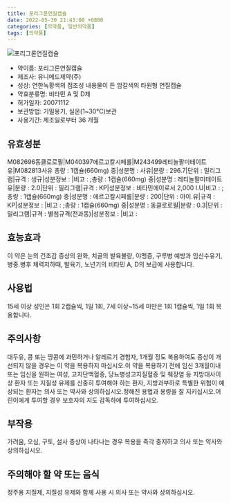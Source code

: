 ```yaml
---
title: 포리그론연질캡슐
date: 2022-05-30 21:43:08 +0800
categories: [의약품, 일반의약품]
tags: [의약품]
---
```

![포리그론연질캡슐](https://nedrug.mfds.go.kr/pbp/cmn/itemImageDownload/147427703001400036)

- 약이름: 포리그론연질캡슐
- 제조사: 유니메드제약(주)
- 성상: 연한녹황색의 점조성 내용물이 든 암갈색의 타원형 연질캡슐
- 약효분류명: 비타민 A 및 D제
- 허가일자: 20071112
- 보관방법: 기밀용기, 실온(1~30℃)보관
- 사용기간: 제조일로부터 36 개월
## 유효성분
M082696동클로로필|M040397에르고칼시페롤|M243499레티놀팔미테이트유|M082813사유
총량 : 1캡슐(660mg) 중|성분명 : 사유|분량 : 296.7|단위 : 밀리그램|규격 : 생규|성분정보 : |비고 : ;총량 : 1캡슐(660mg) 중|성분명 : 레티놀팔미테이트유|분량 : 2.0|단위 : 밀리그램|규격 : KP|성분정보 : 비타민에이로서 2,000 I.U|비고 : ;총량 : 1캡슐(660mg) 중|성분명 : 에르고칼시페롤|분량 : 200|단위 : 아이.유|규격 : KP|성분정보 : |비고 : ;총량 : 1캡슐(660mg) 중|성분명 : 동클로로필|분량 : 0.3|단위 : 밀리그램|규격 : 별첨규격(전과동)|성분정보 : |비고 :
## 효능효과
이 약은 눈의 건조감 증상의 완화, 치골의 발육불량, 야맹증, 구루병 예방과 임신수유기, 병중.병후 체력저하때, 발육기, 노년기의 비타민 A, D의 보급에 사용합니다.
## 사용법
15세 이상 성인은 1회 2캡슐씩, 1일 1회, 7세 이상~15세 미만은 1회 1캡슐씩, 1일 1회 복용합니다.
## 주의사항
대두유, 콩 또는 땅콩에 과민하거나 알레르기 경험자, 1개월 정도 복용하여도 증상이 개선되지 않을 경우는 이 약을 복용하지 마십시오.이 약을 복용하기 전에 임신 3개월이내 또는 임신을 원하는 여성, 고지단백혈증, 당뇨병성고지질혈증 및 췌장염 등 지방대사이상 환자 또는 지질성 유제를 신중히 투여해야 하는 환자, 지방과부하로 특별한 위험이 예상되는 환자는 의사 또는 약사와 상의하십시오.정해진 용법과 용량을 잘 지키십시오.어린이에게 투여할 경우 보호자의 지도 감독하에 투여하십시오.
## 부작용
가려움, 오심, 구토, 설사 증상이 나타나는 경우 복용을 즉각 중지하고 의사 또는 약사와 상의하십시오.
## 주의해야 할 약 또는 음식
정주용 지질제, 지질성 유제와 함께 사용 시 의사 또는 약사와 상의하십시오.
